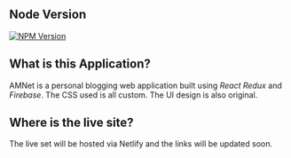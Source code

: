 ## Node Version
[![NPM Version](https://img.shields.io/badge/npm-v10.19.0-green)]()
## What is this Application?
AMNet is a personal blogging web application built using  *React* *Redux* and *Firebase*. The CSS used is all custom. The UI design is also original. 
## Where is the live site? 
The live set  will be hosted via Netlify and the links  will be updated soon.  